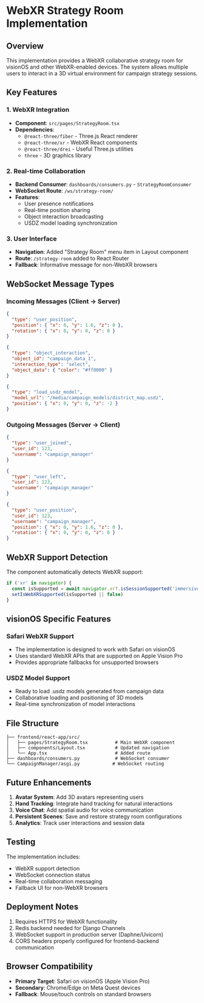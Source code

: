 # WebXR Strategy Room Implementation

## Overview
This implementation provides a WebXR collaborative strategy room for visionOS and other WebXR-enabled devices. The system allows multiple users to interact in a 3D virtual environment for campaign strategy sessions.

## Key Features

### 1. WebXR Integration
- **Component**: `src/pages/StrategyRoom.tsx`
- **Dependencies**: 
  - `@react-three/fiber` - Three.js React renderer
  - `@react-three/xr` - WebXR React components
  - `@react-three/drei` - Useful Three.js utilities
  - `three` - 3D graphics library

### 2. Real-time Collaboration
- **Backend Consumer**: `dashboards/consumers.py` - `StrategyRoomConsumer`
- **WebSocket Route**: `/ws/strategy-room/`
- **Features**:
  - User presence notifications
  - Real-time position sharing
  - Object interaction broadcasting
  - USDZ model loading synchronization

### 3. User Interface
- **Navigation**: Added "Strategy Room" menu item in Layout component
- **Route**: `/strategy-room` added to React Router
- **Fallback**: Informative message for non-WebXR browsers

## WebSocket Message Types

### Incoming Messages (Client → Server)
```json
{
  "type": "user_position",
  "position": { "x": 0, "y": 1.6, "z": 0 },
  "rotation": { "x": 0, "y": 0, "z": 0 }
}

{
  "type": "object_interaction",
  "object_id": "campaign_data_1",
  "interaction_type": "select",
  "object_data": { "color": "#ff0000" }
}

{
  "type": "load_usdz_model",
  "model_url": "/media/campaign_models/district_map.usdz",
  "position": { "x": 0, "y": 0, "z": -2 }
}
```

### Outgoing Messages (Server → Client)
```json
{
  "type": "user_joined",
  "user_id": 123,
  "username": "campaign_manager"
}

{
  "type": "user_left",
  "user_id": 123,
  "username": "campaign_manager"
}

{
  "type": "user_position",
  "user_id": 123,
  "username": "campaign_manager",
  "position": { "x": 0, "y": 1.6, "z": 0 },
  "rotation": { "x": 0, "y": 0, "z": 0 }
}
```

## WebXR Support Detection

The component automatically detects WebXR support:
```typescript
if ('xr' in navigator) {
  const isSupported = await navigator.xr?.isSessionSupported('immersive-vr')
  setIsWebXRSupported(isSupported || false)
}
```

## visionOS Specific Features

### Safari WebXR Support
- The implementation is designed to work with Safari on visionOS
- Uses standard WebXR APIs that are supported on Apple Vision Pro
- Provides appropriate fallbacks for unsupported browsers

### USDZ Model Support
- Ready to load .usdz models generated from campaign data
- Collaborative loading and positioning of 3D models
- Real-time synchronization of model interactions

## File Structure
```
├── frontend/react-app/src/
│   ├── pages/StrategyRoom.tsx          # Main WebXR component
│   ├── components/Layout.tsx           # Updated navigation
│   └── App.tsx                         # Added route
├── dashboards/consumers.py             # WebSocket consumer
└── CampaignManager/asgi.py            # WebSocket routing
```

## Future Enhancements

1. **Avatar System**: Add 3D avatars representing users
2. **Hand Tracking**: Integrate hand tracking for natural interactions
3. **Voice Chat**: Add spatial audio for voice communication
4. **Persistent Scenes**: Save and restore strategy room configurations
5. **Analytics**: Track user interactions and session data

## Testing

The implementation includes:
- WebXR support detection
- WebSocket connection status
- Real-time collaboration messaging
- Fallback UI for non-WebXR browsers

## Deployment Notes

1. Requires HTTPS for WebXR functionality
2. Redis backend needed for Django Channels
3. WebSocket support in production server (Daphne/Uvicorn)
4. CORS headers properly configured for frontend-backend communication

## Browser Compatibility

- **Primary Target**: Safari on visionOS (Apple Vision Pro)
- **Secondary**: Chrome/Edge on Meta Quest devices
- **Fallback**: Mouse/touch controls on standard browsers